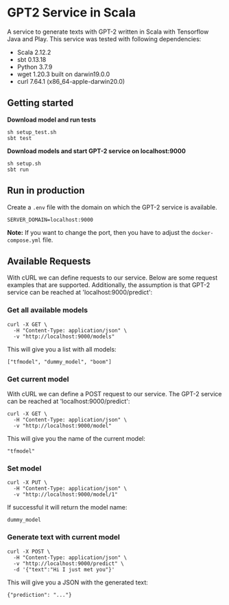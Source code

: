 # GPT2 Service in Scala
A service to generate texts with GPT-2 written in Scala with Tensorflow Java and Play. This service was tested with following dependencies:

- Scala 2.12.2
- sbt 0.13.18
- Python 3.7.9
- wget  1.20.3 built on darwin19.0.0
- curl 7.64.1 (x86_64-apple-darwin20.0)

## Getting started

**Download model and run tests**
```
sh setup_test.sh
sbt test
```

**Download models and start GPT-2 service on localhost:9000**
```
sh setup.sh
sbt run
```

## Run in production
Create a `.env` file with the domain on which the GPT-2 service is available.
```
SERVER_DOMAIN=localhost:9000
```
**Note:** If you want to change the port, then you have to adjust the `docker-compose.yml` file.

## Available Requests
With cURL we can define requests to our service. Below are some request examples that are supported. Additionally, the assumption is that GPT-2 service can be reached at 'localhost:9000/predict':
### Get all available models

```
curl -X GET \
  -H "Content-Type: application/json" \
  -v "http://localhost:9000/models"
```

This will give you a list with all models:

```
["tfmodel", "dummy_model", "boom"]
```

### Get current model

With cURL we can define a POST request to our service. The GPT-2 service can be reached at 'localhost:9000/predict':

```
curl -X GET \
  -H "Content-Type: application/json" \
  -v "http://localhost:9000/model"
```

This will give you the name of the current model:

```
"tfmodel"
```

### Set model

```
curl -X PUT \
  -H "Content-Type: application/json" \
  -v "http://localhost:9000/model/1"
```

If successful it will return the model name:
```
dummy_model
```

### Generate text with current model

```
curl -X POST \
  -H "Content-Type: application/json" \
  -v "http://localhost:9000/predict" \
  -d '{"text":"Hi I just met you"}'
```

This will give you a JSON with the generated text:

```
{"prediction": "..."}
```
